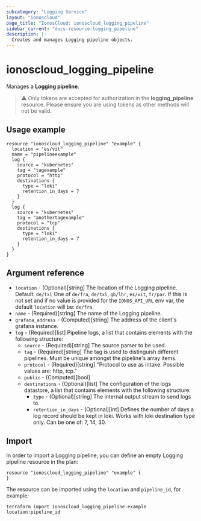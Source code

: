 ```yaml
---
subcategory: "Logging Service"
layout: "ionoscloud"
page_title: "IonosCloud: ionoscloud_logging_pipeline"
sidebar_current: "docs-resource-logging_pipeline"
description: |-
  Creates and manages Logging pipeline objects.
---
```


# ionoscloud_logging_pipeline

Manages a **Logging pipeline**.

> ⚠️  Only tokens are accepted for authorization in the **logging_pipeline** resource. Please ensure you are using tokens as other methods will not be valid.

## Usage example

```hcl
resource "ionoscloud_logging_pipeline" "example" {
  location = "es/vit"
  name = "pipelineexample"
  log {
    source = "kubernetes"
    tag = "tagexample"
    protocol = "http"
    destinations {
      type = "loki"
      retention_in_days = 7
    }
  }
  log {
    source = "kubernetes"
    tag = "anothertagexample"
    protocol = "tcp"
    destinations {
      type = "loki"
      retention_in_days = 7
    }
  }
}
```

## Argument reference

* `location` - (Optional)[string] The location of the Logging pipeline. Default: `de/txl` One of `de/fra`, `de/txl`, `gb/lhr`, `es/vit`, `fr/par`. If this is not set and if no value is provided for the `IONOS_API_URL` env var, the default `location` will be: `de/fra`.
* `name` - (Required)[string] The name of the Logging pipeline.
* `grafana_address` - (Computed)[string] The address of the client's grafana instance.
* `log` - (Required)[list] Pipeline logs, a list that contains elements with the following structure:
  * `source` - (Required)[string] The source parser to be used.
  * `tag` - (Required)[string] The tag is used to distinguish different pipelines. Must be unique amongst the pipeline's array items.
  * `protocol` - (Required)[string] "Protocol to use as intake. Possible values are: http, tcp."
  * `public` - (Computed)[bool]
  * `destinations` - (Optional)[list] The configuration of the logs datastore, a list that contains elements with the following structure:
    * `type` - (Optional)[string] The internal output stream to send logs to.
    * `retention_in_days` - (Optional)[int] Defines the number of days a log record should be kept in loki. Works with loki destination type only. Can be one of: 7, 14, 30.

## Import

In order to import a Logging pipeline, you can define an empty Logging pipeline resource in the plan:

```hcl
resource "ionoscloud_logging_pipeline" "example" {
}
```

The resource can be imported using the `location` and `pipeline_id`, for example:

```shell
terraform import ionoscloud_logging_pipeline.example location:pipeline_id
```
